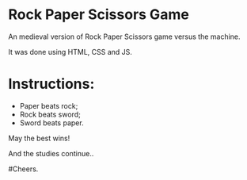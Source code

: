 # Rock Paper Scissors Game

An medieval version of Rock Paper Scissors game versus the machine.

It was done using HTML, CSS and JS. 

# Instructions:
- Paper beats rock;
- Rock beats sword;
- Sword beats paper.

May the best wins!

And the studies continue..

#Cheers.
